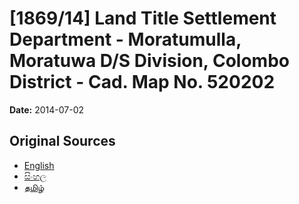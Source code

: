 # [1869/14] Land Title Settlement Department - Moratumulla, Moratuwa D/S Division, Colombo District - Cad. Map No. 520202

**Date:** 2014-07-02

## Original Sources

- [English](https://documents.gov.lk/view/extra-gazettes/2014/7/1869-14_E.pdf)
- [සිංහල](https://documents.gov.lk/view/extra-gazettes/2014/7/1869-14_S.pdf)
- [தமிழ்](https://documents.gov.lk/view/extra-gazettes/2014/7/1869-14_T.pdf)
